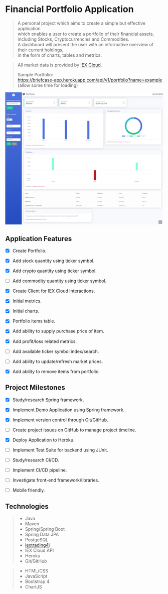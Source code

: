 # Financial Portfolio Application

> A personal project which aims to create a simple but effective application  
> which enables a user to create a portfolio of their financial assets,  
> including  Stocks, Cryptocurrencies and Commodities.  
> A dashboard will present the user with an informative overview of their current holdings,  
> in the form of charts, tables and metrics.  

> All market data is provided by [IEX Cloud](https://iexcloud.io/docs/api/).
> 
> Sample Portfolio:  
> https://briefcase-app.herokuapp.com/api/v1/portfolio?name=example  
> (allow some time for loading)

![dashboard](dashboard.png)


## Application Features

- [x] Create Portfolio.
- [x] Add stock quantity using ticker symbol.
- [x] Add crypto quantity using ticker symbol.
- [ ] Add commodity quantity using ticker symbol.
- [x] Create Client for IEX Cloud interactions.
- [x] Initial metrics.
- [x] Initial charts.
- [x] Portfolio items table.
- [x] Add ability to supply purchase price of item.
- [x] Add profit/loss related metrics.
- [ ] Add available ticker symbol index/search.
- [ ] Add ability to update/refresh market prices.
- [x] Add ability to remove items from portfolio.


## Project Milestones

- [x] Study/research Spring framework.
- [x] Implement Demo Application using Spring framework.
- [x] Implement version control through Git/GitHub.
- [ ] Create project issues on GitHub to manage project timeline.
- [x] Deploy Application to Heroku.
- [ ] Implement Test Suite for backend using JUnit.
- [ ] Study/research CI/CD.
- [ ] Implement CI/CD pipeline.
- [ ] Investigate front-end framework/libraries.
- [ ] Mobile friendly.


## Technologies

> * Java
> * Maven
> * Spring/Spring Boot
> * Spring Data JPA
> * PostgeSQL
> * [iextrading4j](https://github.com/WojciechZankowski/iextrading4j)
> * IEX Cloud API
> * Heroku
> * Git/GitHub

> * HTML/CSS
> * JavaScript
> * Bootstrap 4
> * ChartJS
